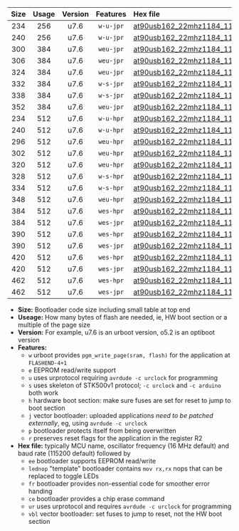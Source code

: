 |Size|Usage|Version|Features|Hex file|
|:-:|:-:|:-:|:-:|:--|
|234|256|u7.6|`w-u-jpr`|[at90usb162_22mhz1184_115200bps_ur_vbl.hex](https://raw.githubusercontent.com/stefanrueger/urboot/main/bootloaders/at90usb162/fcpu_22mhz1184/115200_bps/at90usb162_22mhz1184_115200bps_ur_vbl.hex)|
|240|256|u7.6|`w-u-jpr`|[at90usb162_22mhz1184_115200bps_lednop_ur_vbl.hex](https://raw.githubusercontent.com/stefanrueger/urboot/main/bootloaders/at90usb162/fcpu_22mhz1184/115200_bps/at90usb162_22mhz1184_115200bps_lednop_ur_vbl.hex)|
|300|384|u7.6|`weu-jpr`|[at90usb162_22mhz1184_115200bps_ee_ur_vbl.hex](https://raw.githubusercontent.com/stefanrueger/urboot/main/bootloaders/at90usb162/fcpu_22mhz1184/115200_bps/at90usb162_22mhz1184_115200bps_ee_ur_vbl.hex)|
|306|384|u7.6|`weu-jpr`|[at90usb162_22mhz1184_115200bps_ee_lednop_ur_vbl.hex](https://raw.githubusercontent.com/stefanrueger/urboot/main/bootloaders/at90usb162/fcpu_22mhz1184/115200_bps/at90usb162_22mhz1184_115200bps_ee_lednop_ur_vbl.hex)|
|324|384|u7.6|`weu-jpr`|[at90usb162_22mhz1184_115200bps_ee_lednop_fr_ur_vbl.hex](https://raw.githubusercontent.com/stefanrueger/urboot/main/bootloaders/at90usb162/fcpu_22mhz1184/115200_bps/at90usb162_22mhz1184_115200bps_ee_lednop_fr_ur_vbl.hex)|
|332|384|u7.6|`w-s-jpr`|[at90usb162_22mhz1184_115200bps_vbl.hex](https://raw.githubusercontent.com/stefanrueger/urboot/main/bootloaders/at90usb162/fcpu_22mhz1184/115200_bps/at90usb162_22mhz1184_115200bps_vbl.hex)|
|338|384|u7.6|`w-s-jpr`|[at90usb162_22mhz1184_115200bps_lednop_vbl.hex](https://raw.githubusercontent.com/stefanrueger/urboot/main/bootloaders/at90usb162/fcpu_22mhz1184/115200_bps/at90usb162_22mhz1184_115200bps_lednop_vbl.hex)|
|352|384|u7.6|`weu-jpr`|[at90usb162_22mhz1184_115200bps_ee_lednop_fr_ce_ur_vbl.hex](https://raw.githubusercontent.com/stefanrueger/urboot/main/bootloaders/at90usb162/fcpu_22mhz1184/115200_bps/at90usb162_22mhz1184_115200bps_ee_lednop_fr_ce_ur_vbl.hex)|
|234|512|u7.6|`w-u-hpr`|[at90usb162_22mhz1184_115200bps_ur.hex](https://raw.githubusercontent.com/stefanrueger/urboot/main/bootloaders/at90usb162/fcpu_22mhz1184/115200_bps/at90usb162_22mhz1184_115200bps_ur.hex)|
|240|512|u7.6|`w-u-hpr`|[at90usb162_22mhz1184_115200bps_lednop_ur.hex](https://raw.githubusercontent.com/stefanrueger/urboot/main/bootloaders/at90usb162/fcpu_22mhz1184/115200_bps/at90usb162_22mhz1184_115200bps_lednop_ur.hex)|
|296|512|u7.6|`weu-hpr`|[at90usb162_22mhz1184_115200bps_ee_ur.hex](https://raw.githubusercontent.com/stefanrueger/urboot/main/bootloaders/at90usb162/fcpu_22mhz1184/115200_bps/at90usb162_22mhz1184_115200bps_ee_ur.hex)|
|302|512|u7.6|`weu-hpr`|[at90usb162_22mhz1184_115200bps_ee_lednop_ur.hex](https://raw.githubusercontent.com/stefanrueger/urboot/main/bootloaders/at90usb162/fcpu_22mhz1184/115200_bps/at90usb162_22mhz1184_115200bps_ee_lednop_ur.hex)|
|320|512|u7.6|`weu-hpr`|[at90usb162_22mhz1184_115200bps_ee_lednop_fr_ur.hex](https://raw.githubusercontent.com/stefanrueger/urboot/main/bootloaders/at90usb162/fcpu_22mhz1184/115200_bps/at90usb162_22mhz1184_115200bps_ee_lednop_fr_ur.hex)|
|328|512|u7.6|`w-s-hpr`|[at90usb162_22mhz1184_115200bps.hex](https://raw.githubusercontent.com/stefanrueger/urboot/main/bootloaders/at90usb162/fcpu_22mhz1184/115200_bps/at90usb162_22mhz1184_115200bps.hex)|
|334|512|u7.6|`w-s-hpr`|[at90usb162_22mhz1184_115200bps_lednop.hex](https://raw.githubusercontent.com/stefanrueger/urboot/main/bootloaders/at90usb162/fcpu_22mhz1184/115200_bps/at90usb162_22mhz1184_115200bps_lednop.hex)|
|348|512|u7.6|`weu-hpr`|[at90usb162_22mhz1184_115200bps_ee_lednop_fr_ce_ur.hex](https://raw.githubusercontent.com/stefanrueger/urboot/main/bootloaders/at90usb162/fcpu_22mhz1184/115200_bps/at90usb162_22mhz1184_115200bps_ee_lednop_fr_ce_ur.hex)|
|384|512|u7.6|`wes-hpr`|[at90usb162_22mhz1184_115200bps_ee.hex](https://raw.githubusercontent.com/stefanrueger/urboot/main/bootloaders/at90usb162/fcpu_22mhz1184/115200_bps/at90usb162_22mhz1184_115200bps_ee.hex)|
|384|512|u7.6|`wes-jpr`|[at90usb162_22mhz1184_115200bps_ee_vbl.hex](https://raw.githubusercontent.com/stefanrueger/urboot/main/bootloaders/at90usb162/fcpu_22mhz1184/115200_bps/at90usb162_22mhz1184_115200bps_ee_vbl.hex)|
|390|512|u7.6|`wes-hpr`|[at90usb162_22mhz1184_115200bps_ee_lednop.hex](https://raw.githubusercontent.com/stefanrueger/urboot/main/bootloaders/at90usb162/fcpu_22mhz1184/115200_bps/at90usb162_22mhz1184_115200bps_ee_lednop.hex)|
|390|512|u7.6|`wes-jpr`|[at90usb162_22mhz1184_115200bps_ee_lednop_vbl.hex](https://raw.githubusercontent.com/stefanrueger/urboot/main/bootloaders/at90usb162/fcpu_22mhz1184/115200_bps/at90usb162_22mhz1184_115200bps_ee_lednop_vbl.hex)|
|420|512|u7.6|`wes-hpr`|[at90usb162_22mhz1184_115200bps_ee_lednop_fr.hex](https://raw.githubusercontent.com/stefanrueger/urboot/main/bootloaders/at90usb162/fcpu_22mhz1184/115200_bps/at90usb162_22mhz1184_115200bps_ee_lednop_fr.hex)|
|420|512|u7.6|`wes-jpr`|[at90usb162_22mhz1184_115200bps_ee_lednop_fr_vbl.hex](https://raw.githubusercontent.com/stefanrueger/urboot/main/bootloaders/at90usb162/fcpu_22mhz1184/115200_bps/at90usb162_22mhz1184_115200bps_ee_lednop_fr_vbl.hex)|
|462|512|u7.6|`wes-hpr`|[at90usb162_22mhz1184_115200bps_ee_lednop_fr_ce.hex](https://raw.githubusercontent.com/stefanrueger/urboot/main/bootloaders/at90usb162/fcpu_22mhz1184/115200_bps/at90usb162_22mhz1184_115200bps_ee_lednop_fr_ce.hex)|
|462|512|u7.6|`wes-jpr`|[at90usb162_22mhz1184_115200bps_ee_lednop_fr_ce_vbl.hex](https://raw.githubusercontent.com/stefanrueger/urboot/main/bootloaders/at90usb162/fcpu_22mhz1184/115200_bps/at90usb162_22mhz1184_115200bps_ee_lednop_fr_ce_vbl.hex)|

- **Size:** Bootloader code size including small table at top end
- **Useage:** How many bytes of flash are needed, ie, HW boot section or a multiple of the page size
- **Version:** For example, u7.6 is an urboot version, o5.2 is an optiboot version
- **Features:**
  + `w` urboot provides `pgm_write_page(sram, flash)` for the application at `FLASHEND-4+1`
  + `e` EEPROM read/write support
  + `u` uses urprotocol requiring `avrdude -c urclock` for programming
  + `s` uses skeleton of STK500v1 protocol; `-c urclock` and `-c arduino` both work
  + `h` hardware boot section: make sure fuses are set for reset to jump to boot section
  + `j` vector bootloader: uploaded applications *need to be patched externally*, eg, using `avrdude -c urclock`
  + `p` bootloader protects itself from being overwritten
  + `r` preserves reset flags for the application in the register R2
- **Hex file:** typically MCU name, oscillator frequency (16 MHz default) and baud rate (115200 default) followed by
  + `ee` bootloader supports EEPROM read/write
  + `lednop` "template" bootloader contains `mov rx,rx` nops that can be replaced to toggle LEDs
  + `fr` bootloader provides non-essential code for smoother error handing
  + `ce` bootloader provides a chip erase command
  + `ur` uses urprotocol and requires `avrdude -c urclock` for programming
  + `vbl` vector bootloader: set fuses to jump to reset, not the HW boot section
